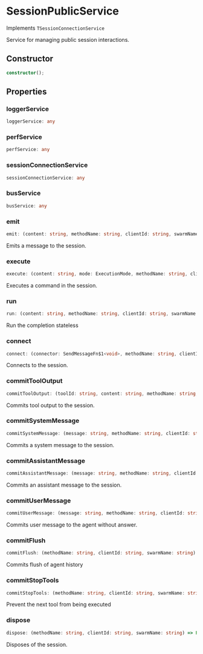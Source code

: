 # SessionPublicService

Implements `TSessionConnectionService`

Service for managing public session interactions.

## Constructor

```ts
constructor();
```

## Properties

### loggerService

```ts
loggerService: any
```

### perfService

```ts
perfService: any
```

### sessionConnectionService

```ts
sessionConnectionService: any
```

### busService

```ts
busService: any
```

### emit

```ts
emit: (content: string, methodName: string, clientId: string, swarmName: string) => Promise<void>
```

Emits a message to the session.

### execute

```ts
execute: (content: string, mode: ExecutionMode, methodName: string, clientId: string, swarmName: string) => Promise<string>
```

Executes a command in the session.

### run

```ts
run: (content: string, methodName: string, clientId: string, swarmName: string) => Promise<string>
```

Run the completion stateless

### connect

```ts
connect: (connector: SendMessageFn$1<void>, methodName: string, clientId: string, swarmName: string) => ReceiveMessageFn<string>
```

Connects to the session.

### commitToolOutput

```ts
commitToolOutput: (toolId: string, content: string, methodName: string, clientId: string, swarmName: string) => Promise<void>
```

Commits tool output to the session.

### commitSystemMessage

```ts
commitSystemMessage: (message: string, methodName: string, clientId: string, swarmName: string) => Promise<void>
```

Commits a system message to the session.

### commitAssistantMessage

```ts
commitAssistantMessage: (message: string, methodName: string, clientId: string, swarmName: string) => Promise<void>
```

Commits an assistant message to the session.

### commitUserMessage

```ts
commitUserMessage: (message: string, methodName: string, clientId: string, swarmName: string) => Promise<void>
```

Commits user message to the agent without answer.

### commitFlush

```ts
commitFlush: (methodName: string, clientId: string, swarmName: string) => Promise<void>
```

Commits flush of agent history

### commitStopTools

```ts
commitStopTools: (methodName: string, clientId: string, swarmName: string) => Promise<void>
```

Prevent the next tool from being executed

### dispose

```ts
dispose: (methodName: string, clientId: string, swarmName: string) => Promise<void>
```

Disposes of the session.
